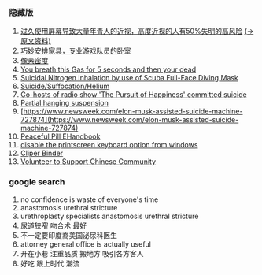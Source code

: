 ### 隐藏版

1. [过久使用屏幕导致大量年青人的近视，高度近视的人有50%失明的高风险](./misc/medicine#entry2) [(->原文资料)](https://medicalxpress.com/news/2019-02-screen-linked-epidemic-myopia-young.html)
1. [巧妙安排家具，专业游戏队员的卧室](https://i.kinja-img.com/gawker-media/image/upload/c_scale,fl_progressive,q_80,w_1600/xyqwrtwfreznvncscuu6.jpg)
1. [像素密度](https://pixensity.com/list/laptop/)
1. [You breath this Gas for 5 seconds and then your dead](http://www.refrigeration-engineer.com/forums/showthread.php?35103-quot-You-breath-this-Gas-for-5-seconds-and-then-your-dead-quot)
1. [Suicidal Nitrogen Inhalation by use of Scuba Full-Face Diving Mask](https://www.researchgate.net/publication/253647263_Suicidal_Nitrogen_Inhalation_by_use_of_Scuba_Full-Face_Diving_Mask)
1. [Suicide/Suffocation/Helium](https://en.wikibooks.org/wiki/Suicide/Suffocation/Helium)
1. [Co-hosts of radio show 'The Pursuit of Happiness' committed suicide](https://www.nydailynews.com/new-york/brooklyn/brooklyn-couple-committed-suicide-co-hosted-radio-show-article-1.1363804)
1. [Partial hanging suspension](http://archive.is/wMAdx#selection-271.10-271.36)
1. [https://www.newsweek.com/elon-musk-assisted-suicide-machine-727874](https://www.newsweek.com/elon-musk-assisted-suicide-machine-727874)
1. [Peaceful Pill EHandbook](https://www.peacefulpillhandbook.com/)
1. [disable the printscreen keyboard option from windows](https://stackoverflow.com/questions/28083031/disable-the-printscreen-keyboard-option-from-windows)
1. [Cliper Binder](https://www.amazon.com/Binder-Clamps-Assorted-Office-Supplies/dp/B07DHHCZLJ/ref=sr_1_9?keywords=binder+clips&qid=1550433419&s=gateway&sr=8-9)
1. [Volunteer to Support Chinese Community](https://www.volunteermatch.org/search/opp2435170.jsp)

### google search
1. no confidence is waste of everyone's time
1. anastomosis urethral stricture
1. urethroplasty specialists anastomosis urethral stricture
1. 尿道狭窄 吻合术 最好
1. 不一定要印度裔美国泌尿科医生
1. attorney general office is actually useful
1. 开在小巷 注重品质 搬地方 吸引各方客人
1. 好吃 跟上时代 潮流